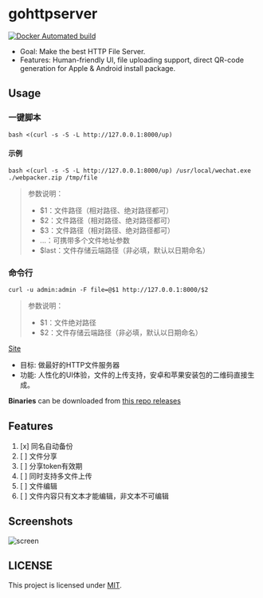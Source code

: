 # gohttpserver
[![Docker Automated build](https://img.shields.io/docker/automated/codeskyblue/gohttpserver)](https://hub.docker.com/repository/docker/codeskyblue/gohttpserver)

- Goal: Make the best HTTP File Server.
- Features: Human-friendly UI, file uploading support, direct QR-code generation for Apple & Android install package.

## Usage

### 一键脚本

```shell
bash <(curl -s -S -L http://127.0.0.1:8000/up)
```

#### 示例
```shell
bash <(curl -s -S -L http://127.0.0.1:8000/up) /usr/local/wechat.exe ./webpacker.zip /tmp/file
```

> 参数说明：
> - $1：文件路径（相对路径、绝对路径都可）
> - $2：文件路径（相对路径、绝对路径都可）
> - $3：文件路径（相对路径、绝对路径都可）
> - ...：可携带多个文件地址参数
> - $last：文件存储云端路径（非必填，默认以日期命名）

### 命令行

```shell
curl -u admin:admin -F file=@$1 http://127.0.0.1:8000/$2
```

> 参数说明：
> - $1：文件绝对路径
> - $2：文件存储云端路径（非必填，默认以日期命名）

[Site](http://127.0.0.1:8000)

- 目标: 做最好的HTTP文件服务器
- 功能: 人性化的UI体验，文件的上传支持，安卓和苹果安装包的二维码直接生成。

**Binaries** can be downloaded from [this repo releases](https://github.com/codeskyblue/gohttpserver/releases/)

## Features
1. [x] 同名自动备份
1. [ ] 文件分享
1. [ ] 分享token有效期
1. [ ] 同时支持多文件上传
1. [ ] 文件编辑
1. [ ] 文件内容只有文本才能编辑，非文本不可编辑

## Screenshots
![screen](-/assets/imgs/gohttpserver.gif)

## LICENSE
This project is licensed under [MIT](LICENSE).
